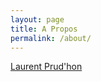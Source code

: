 ```yaml
---
layout: page
title: A Propos
permalink: /about/
---
```


<script type="text/javascript" src="https://platform.linkedin.com/badges/js/profile.js" async="" defer=""></script>

<div class="LI-profile-badge"  data-version="v1" data-size="medium" data-locale="en_US" data-type="horizontal" data-theme="light" data-vanity="laurent-prudhon"><a class="LI-simple-link" href='https://fr.linkedin.com/in/laurent-prudhon?trk=profile-badge'>Laurent Prud'hon</a></div>
